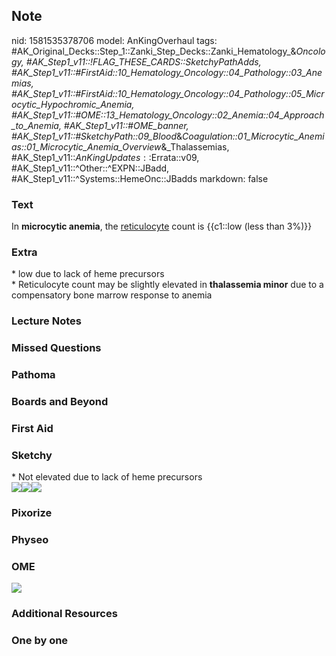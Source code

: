 ## Note
nid: 1581535378706
model: AnKingOverhaul
tags: #AK_Original_Decks::Step_1::Zanki_Step_Decks::Zanki_Hematology_&_Oncology, #AK_Step1_v11::!FLAG_THESE_CARDS::SketchyPathAdds, #AK_Step1_v11::#FirstAid::10_Hematology_Oncology::04_Pathology::03_Anemias, #AK_Step1_v11::#FirstAid::10_Hematology_Oncology::04_Pathology::05_Microcytic_Hypochromic_Anemia, #AK_Step1_v11::#OME::13_Hematology_Oncology::02_Anemia::04_Approach_to_Anemia, #AK_Step1_v11::#OME_banner, #AK_Step1_v11::#SketchyPath::09_Blood_&_Coagulation::01_Microcytic_Anemias::01_Microcytic_Anemia_Overview_&_Thalassemias, #AK_Step1_v11::$AnKingUpdates::$Errata::v09, #AK_Step1_v11::^Other::^EXPN::JBadd, #AK_Step1_v11::^Systems::HemeOnc::JBadds
markdown: false

### Text
In <b>micro</b><b>cytic anemia</b>, the <u>reticulocyte</u> count
is {{c1::low (less than 3%)}}

### Extra
<div>
  * low due to lack of heme precursors
</div>* Reticulocyte count may be slightly elevated in
<b>thalassemia minor</b> due to a compensatory bone marrow response
to anemia

### Lecture Notes


### Missed Questions


### Pathoma


### Boards and Beyond


### First Aid


### Sketchy
<div>
  * Not elevated due to lack of heme precursors
</div><img src=
"Screen%20Shot%202020-02-12%20at%202.31.29%20PM.JPG"><img src=
"Screen%20Shot%202020-02-12%20at%202.31.39%20PM.JPG"><img src=
"Zoverall%20picture%20(66)_1566160514431.JPG">

### Pixorize


### Physeo


### OME
<div class="ome-widget">
  <a href="https://onlinemeded.org?ref=anki"><img src=
  "_OME_AnkiFlashcards_General_3.png"></a>
</div>

### Additional Resources


### One by one

